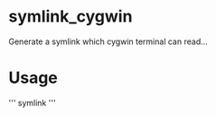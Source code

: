 # symlink_cygwin
Generate a symlink which cygwin terminal can read...
# Usage
'''
symlink <Target> <file>
'''